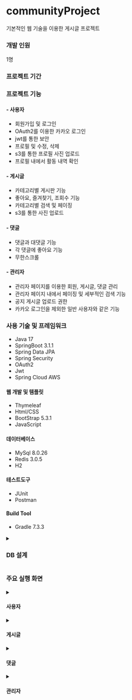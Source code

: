 # communityProject

기본적인 웹 기술을 이용한 게시글 프로젝트

### 개발 인원
1명

### 프로젝트 기간


### 프로젝트 기능

#### - 사용자
  - 회원가입 및 로그인
  - OAuth2를 이용한 카카오 로그인
  - jwt를 통한 보안
  - 프로필 및 수정, 삭제
  - s3를 통한 프로필 사진 업로드
  - 프로필 내에서 활동 내역 확인

#### - 게시글
  - 카테고리별 게시판 기능
  - 좋아요, 즐겨찾기, 조회수 기능
  - 카테고리별 검색 및 페이징
  - s3를 통한 사진 업로드

#### - 댓글
  - 댓글과 대댓글 기능
  - 각 댓글에 좋아요 기능
  - 무한스크롤

#### - 관리자
  - 관리자 페이지를 이용한 회원, 게시글, 댓글 관리
  - 관리자 페이지 내에서 페이징 및 세부적인 검색 기능
  - 공지 게시글 업로드 권한
  - 카카오 로그인을 제외한 일반 사용자와 같은 기능

### 사용 기술 및 프레임워크

- Java 17
- SpringBoot 3.1.1
- Spring Data JPA
- Spring Security
- OAuth2
- Jwt
- Spring Cloud AWS

#### 웹 개발 및 템플릿

- Thymeleaf
- Html/CSS
- BootStrap 5.3.1
- JavaScript

#### 데이터베이스

- MySql 8.0.26
- Redis 3.0.5
- H2

#### 테스트도구
- JUnit
- Postman

#### Build Tool
- Gradle 7.3.3



<details>
  <summary><h3>DB 설계</h3></summary>
  <image src="https://github.com/apem5186/communityProject/assets/81023500/0aa2a9b3-c7d1-44d5-85b3-22a811743260"/>
</details>



### 주요 실행 화면
  
<details>
  <summary><h4>사용자</h4></summary>

> **1. 회원가입**
> 
> <image src="https://github.com/apem5186/communityProject/assets/81023500/74cf8c81-f3cb-4b9a-8140-8fa05c7c1bac"/>
>
> **2. 로그인**
> 
> <image src="https://github.com/apem5186/communityProject/assets/81023500/ba30ac6b-1f9a-4172-8399-4a0bbd055aac"/>
>
>  **3. 프로필**
> 
> <image src="https://github.com/apem5186/communityProject/assets/81023500/22c69704-9d44-4bbc-9bcd-a8bc3beb2672"/>





</details>

<details>
  <summary><h4>게시글</h4></summary>

> **1. 메인페이지**
>
> <image src="https://github.com/apem5186/communityProject/assets/81023500/55035957-1fbe-49ab-9696-1ab0d15fc523"/>
>
>
> **2. 게시판 카테고리**
> 
> <image src="https://github.com/apem5186/communityProject/assets/81023500/91ceb1e3-692f-4231-90a8-e2197ee36d5c"/>
>
> **3. 게시글**
>
> <image src="https://github.com/apem5186/communityProject/assets/81023500/6fbdeffb-ce44-40ee-9ed3-0e290912630f"/>
>
> **4. 수정 및 삭제**
>
> <image src="https://github.com/apem5186/communityProject/assets/81023500/edc8aa60-3776-474e-89e0-b2dae31f39ce"/>

      
</details>

<details>
  <summary><h4>댓글</h4></summary>

> **1. 댓글**
>
> <image src="https://github.com/apem5186/communityProject/assets/81023500/b939fabc-0b3c-4060-a020-1f199cfb16a3"/>

</details>

<details>
  <summary><h4>관리자</h4></summary>

> **1. 게시글 관리**
>
> <image src="https://github.com/apem5186/communityProject/assets/81023500/61b78e7b-4463-490b-9f64-073a8f4a0b46"/>
>
> **2. 댓글 관리**
>
> <image src="https://github.com/apem5186/communityProject/assets/81023500/a4711984-7871-4564-9ab6-dbf9a6e0b6b9"/>
>
> **3. 유저 관리**
>
> <image src="https://github.com/apem5186/communityProject/assets/81023500/9b023403-c5f8-4e50-9e8f-91e444e84e92"/>



</details>
